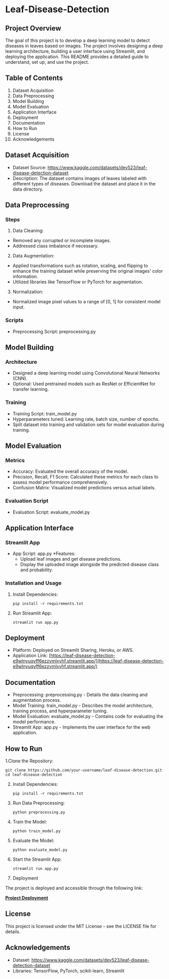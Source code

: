 # Leaf-Disease-Detection
## Project Overview
  The goal of this project is to develop a deep learning model to detect diseases in leaves based on images. The project involves designing a deep learning architecture, building a user interface using Streamlit, and deploying the application. This README provides a detailed guide to understand, set up, and use the project.

## Table of Contents
  1. Dataset Acquisition
  2. Data Preprocessing
  3. Model Building
  4. Model Evaluation
  5. Application Interface
  6. Deployment
  7. Documentation
  8. How to Run
  9. License
  10. Acknowledgements
## Dataset Acquisition
* Dataset Source: https://www.kaggle.com/datasets/dev523/leaf-disease-detection-dataset
* Description: The dataset contains images of leaves labeled with different types of diseases. Download the dataset and place it in the data directory.
## Data Preprocessing
### Steps
1. Data Cleaning:

* Removed any corrupted or incomplete images.
* Addressed class imbalance if necessary.
2. Data Augmentation:

* Applied transformations such as rotation, scaling, and flipping to enhance the training dataset while preserving the original images' color information.
* Utilized libraries like TensorFlow or PyTorch for augmentation.
3. Normalization:
* Normalized image pixel values to a range of [0, 1] for consistent model input.
### Scripts
* Preprocessing Script: preprocessing.py
## Model Building
### Architecture
* Designed a deep learning model using Convolutional Neural Networks (CNN).
* Optional: Used pretrained models such as ResNet or EfficientNet for transfer learning.
### Training
* Training Script: train_model.py
* Hyperparameters tuned: Learning rate, batch size, number of epochs.
* Split dataset into training and validation sets for model evaluation during training.
## Model Evaluation
### Metrics
* Accuracy: Evaluated the overall accuracy of the model.
* Precision, Recall, F1 Score: Calculated these metrics for each class to assess model
  performance comprehensively.
* Confusion Matrix: Visualized model predictions versus actual labels.
### Evaluation Script
* Evaluation Script: evaluate_model.py
## Application Interface
### Streamlit App
* App Script: app.py
*Features:
    * Upload leaf images and get disease predictions.
    * Display the uploaded image alongside the predicted disease class and probability.
### Installation and Usage
1. Install Dependencies:
   
       pip install -r requirements.txt
2. Run Streamlit App:

       streamlit run app.py
## Deployment
* Platform: Deployed on Streamlit Sharing, Heroku, or AWS.
* Application Link: [https://leaf-disease-detection-e9wlnyuqyff6ezzvmlxyhf.streamlit.app/](https://leaf-disease-detection-e9wlnyuqyff6ezzvmlxyhf.streamlit.app/)
## Documentation
* Preprocessing: preprocessing.py - Details the data cleaning and augmentation process.
* Model Training: train_model.py - Describes the model architecture, training process, and hyperparameter tuning.
* Model Evaluation: evaluate_model.py - Contains code for evaluating the model performance.
* Streamlit App: app.py - Implements the user interface for the web application.
## How to Run
1.Clone the Repository:

    git clone https://github.com/your-username/leaf-disease-detection.git
    cd leaf-disease-detection

2. Install Dependencies:
   
       pip install -r requirements.txt

3. Run Data Preprocessing:

       python preprocessing.py

4. Train the Model:

       python train_model.py

5. Evaluate the Model:

       python evaluate_model.py

6. Start the Streamlit App:

       streamlit run app.py
7. Deployment

The project is deployed and accessible through the following link:

[**Project Deployment**](https://leaf-disease-detection-e9wlnyuqyff6ezzvmlxyhf.streamlit.app/)
   
## License
This project is licensed under the MIT License - see the LICENSE file for details.

## Acknowledgements
* Dataset: https://www.kaggle.com/datasets/dev523/leaf-disease-detection-dataset
* Libraries: TensorFlow, PyTorch, scikit-learn, Streamlit
